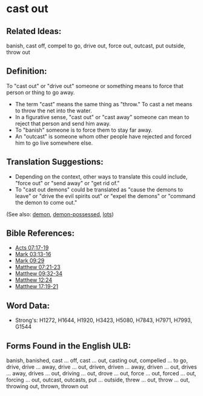 # cast out

## Related Ideas:

banish, cast off, compel to go, drive out, force out, outcast, put outside, throw out

## Definition:

To "cast out" or "drive out" someone or something means to force that person or thing to go away.

* The term "cast" means the same thing as "throw." To cast a net means to throw the net into the water.
* In a figurative sense, "cast out" or "cast away" someone can mean to reject that person and send him away.
* To "banish" someone is to force them to stay far away.
* An "outcast" is someone whom other people have rejected and forced him to go live somewhere else.

## Translation Suggestions:

* Depending on the context, other ways to translate this could include, "force out" or "send away" or "get rid of."
* To "cast out demons" could be translated as "cause the demons to leave" or "drive the evil spirits out" or "expel the demons" or "command the demon to come out."

(See also: [demon](../kt/demon.md), [demon-possessed](../kt/demonpossessed.md), [lots](../other/lots.md))

## Bible References:

* [Acts 07:17-19](rc://en/tn/help/act/07/17)
* [Mark 03:13-16](rc://en/tn/help/mrk/03/13)
* [Mark 09:29](rc://en/tn/help/mrk/09/29)
* [Matthew 07:21-23](rc://en/tn/help/mat/07/21)
* [Matthew 09:32-34](rc://en/tn/help/mat/09/32)
* [Matthew 12:24](rc://en/tn/help/mat/12/24)
* [Matthew 17:19-21](rc://en/tn/help/mat/17/19)

## Word Data:

* Strong's: H1272, H1644, H1920, H3423, H5080, H7843, H7971, H7993, G1544

## Forms Found in the English ULB:

banish, banished, cast ... off, cast ... out, casting out, compelled ... to go, drive, drive ... away, drive ... out, driven, driven ... away, driven ... out, drives ... away, drives ... out, driving ... out, drove ... out, force ... out, forced ... out, forcing ... out, outcast, outcasts, put ... outside, threw ... out, throw ... out, throwing out, thrown, thrown out
